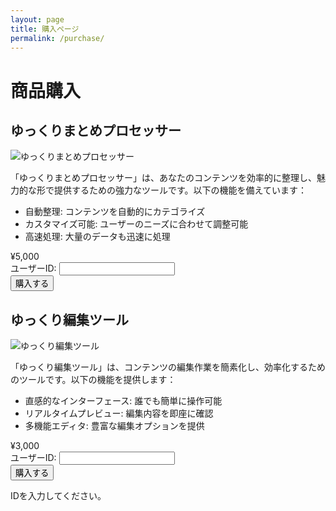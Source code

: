 ```yaml
---
layout: page
title: 購入ページ
permalink: /purchase/
---
```


# 商品購入

<div class="products-container pattern3">
  
  <div class="product-card">
    <h2>ゆっくりまとめプロセッサー</h2>
    <img src="/assets/img/product1.jpg" alt="ゆっくりまとめプロセッサー">
    <div class="description">
      <p>「ゆっくりまとめプロセッサー」は、あなたのコンテンツを効率的に整理し、魅力的な形で提供するための強力なツールです。以下の機能を備えています：</p>
      <ul>
        <li>自動整理: コンテンツを自動的にカテゴライズ</li>
        <li>カスタマイズ可能: ユーザーのニーズに合わせて調整可能</li>
        <li>高速処理: 大量のデータも迅速に処理</li>
      </ul>
    </div>
    <div class="purchase-details">
      <div class="price">¥5,000</div>
      <!-- markdownlint-disable MD033 -->
      <form class="purchase-form" action="YOUR_STRIPE_PAYMENT_LINK_1" method="POST" target="_blank">
        <div class="form-group">
          <label for="user-id-1">ユーザーID:</label>
          <input type="text" id="user-id-1" name="custom" required>
        </div>
        <div class="form-group">
          <button type="submit" class="btn btn-tertiary">購入する</button>
        </div>
      </form>
      <!-- markdownlint-enable MD033 -->
    </div>
  </div>

  <div class="product-card">
    <h2>ゆっくり編集ツール</h2>
    <img src="/assets/img/product2.jpg" alt="ゆっくり編集ツール">
    <div class="description">
      <p>「ゆっくり編集ツール」は、コンテンツの編集作業を簡素化し、効率化するためのツールです。以下の機能を提供します：</p>
      <ul>
        <li>直感的なインターフェース: 誰でも簡単に操作可能</li>
        <li>リアルタイムプレビュー: 編集内容を即座に確認</li>
        <li>多機能エディタ: 豊富な編集オプションを提供</li>
      </ul>
    </div>
    <div class="purchase-details">
      <div class="price">¥3,000</div>
      <!-- markdownlint-disable MD033 -->
      <form class="purchase-form" action="YOUR_STRIPE_PAYMENT_LINK_2" method="POST" target="_blank">
        <div class="form-group">
          <label for="user-id-2">ユーザーID:</label>
          <input type="text" id="user-id-2" name="custom" required>
        </div>
        <div class="form-group">
          <button type="submit" class="btn btn-tertiary">購入する</button>
        </div>
      </form>
      <!-- markdownlint-enable MD033 -->
    </div>
  </div>

  <!-- 必要に応じて、さらに商品カードを追加 -->
  
</div>

<!-- エラーメッセージ表示用 -->
<div id="error-message" class="error-message">
  IDを入力してください。
</div>

<!-- カスタムスクリプト -->
<script>
  document.querySelectorAll('.purchase-form').forEach(function(form) {
    form.addEventListener('submit', function(event) {
      var userIdInput = form.querySelector('input[name="custom"]');
      var userId = userIdInput.value.trim();
      var errorMessage = document.getElementById('error-message');

      if (userId === "") {
        event.preventDefault(); // フォームの送信をキャンセル
        errorMessage.style.display = 'block'; // エラーメッセージを表示
        userIdInput.focus();
      } else {
        errorMessage.style.display = 'none'; // エラーメッセージを非表示
        // 必要に応じて、ユーザーIDをStripeに送信するなどの処理を追加
      }
    });
  });
</script>
